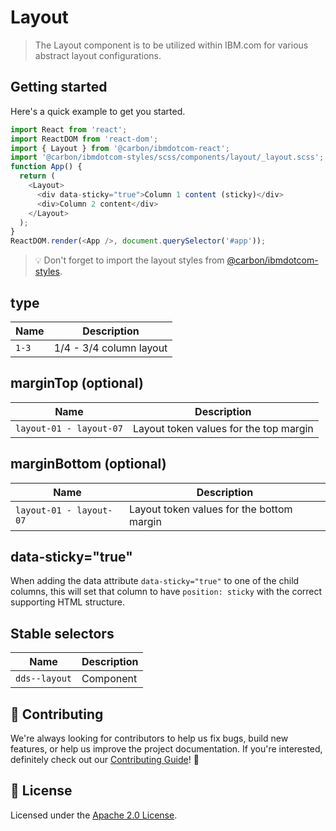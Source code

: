 # Layout

> The Layout component is to be utilized within IBM.com for various abstract
> layout configurations.

## Getting started

Here's a quick example to get you started.

```javascript
import React from 'react';
import ReactDOM from 'react-dom';
import { Layout } from '@carbon/ibmdotcom-react';
import '@carbon/ibmdotcom-styles/scss/components/layout/_layout.scss';
function App() {
  return (
    <Layout>
      <div data-sticky="true">Column 1 content (sticky)</div>
      <div>Column 2 content</div>
    </Layout>
  );
}
ReactDOM.render(<App />, document.querySelector('#app'));
```

> 💡 Don't forget to import the layout styles from
> [@carbon/ibmdotcom-styles](https://github.com/carbon-design-system/ibm-dotcom-library/blob/master/packages/styles).

## type

| Name  | Description             |
| ----- | ----------------------- |
| `1-3` | 1/4 - 3/4 column layout |

## marginTop (optional)

| Name                    | Description                            |
| ----------------------- | -------------------------------------- |
| `layout-01 - layout-07` | Layout token values for the top margin |

## marginBottom (optional)

| Name                    | Description                               |
| ----------------------- | ----------------------------------------- |
| `layout-01 - layout-07` | Layout token values for the bottom margin |

## data-sticky="true"

When adding the data attribute `data-sticky="true"` to one of the child columns,
this will set that column to have `position: sticky` with the correct supporting
HTML structure.

## Stable selectors

| Name          | Description |
| ------------- | ----------- |
| `dds--layout` | Component   |

## 🙌 Contributing

We're always looking for contributors to help us fix bugs, build new features,
or help us improve the project documentation. If you're interested, definitely
check out our
[Contributing Guide](https://github.com/carbon-design-system/ibm-dotcom-library/blob/master/.github/CONTRIBUTING.md)!
👀

## 📝 License

Licensed under the
[Apache 2.0 License](https://github.com/carbon-design-system/ibm-dotcom-library/blob/master/LICENSE).
